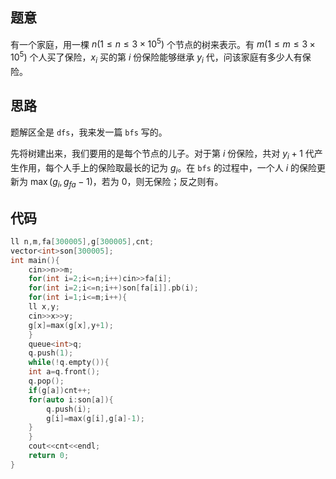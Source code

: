 ## 题意

有一个家庭，用一棵 $n(1\le n\le 3\times 10^5)$ 个节点的树来表示。有 $m(1\le m\le 3\times 10^5)$ 个人买了保险，$x_i$ 买的第 $i$ 份保险能够继承 $y_i$ 代，问该家庭有多少人有保险。

## 思路

题解区全是 ``dfs``，我来发一篇 ``bfs`` 写的。

先将树建出来，我们要用的是每个节点的儿子。对于第 $i$ 份保险，共对 $y_i+1$ 代产生作用，每个人手上的保险取最长的记为 $g_i$。在 ``bfs`` 的过程中，一个人 $i$  的保险更新为 $\max(g_i,g_{fa}-1)$，若为 $0$，则无保险；反之则有。

## 代码

```cpp
ll n,m,fa[300005],g[300005],cnt;
vector<int>son[300005];
int main(){
    cin>>n>>m;
    for(int i=2;i<=n;i++)cin>>fa[i];
    for(int i=2;i<=n;i++)son[fa[i]].pb(i);
    for(int i=1;i<=m;i++){
	ll x,y;
	cin>>x>>y;
	g[x]=max(g[x],y+1);
    }
    queue<int>q;
    q.push(1);
    while(!q.empty()){
	int a=q.front();
	q.pop();
	if(g[a])cnt++;
	for(auto i:son[a]){
	    q.push(i);
	    g[i]=max(g[i],g[a]-1);
	}			
    }
    cout<<cnt<<endl;
    return 0;
}
```

